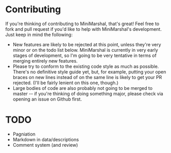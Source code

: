# Contributing

If you're thinking of contributing to MiniMarshal, that's great! Feel free to fork and pull request if you'd like to help with MiniMarshal's development. Just keep in mind the following:

- New features are likely to be rejected at this point, unless they're very minor or on the todo list below. MiniMarshal is currently in very early stages of development, so I'm going to be very tentative in terms of merging entirely new features.
- Please try to conform to the existing code style as much as possible. There's no definitive style guide yet, but, for example, putting your open braces on new lines instead of on the same line is likely to get your PR rejected. (I'll be fairly lenient on this one, though.)
- Large bodies of code are also probably not going to be merged to master -- if you're thinking of doing something major, please check via opening an issue on Github first.

# TODO

- Pagniation
- Markdown in data/descriptions
- Comment system (and review)
